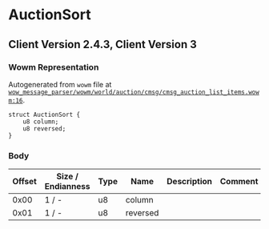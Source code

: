 # AuctionSort

## Client Version 2.4.3, Client Version 3

### Wowm Representation

Autogenerated from `wowm` file at [`wow_message_parser/wowm/world/auction/cmsg/cmsg_auction_list_items.wowm:16`](https://github.com/gtker/wow_messages/tree/main/wow_message_parser/wowm/world/auction/cmsg/cmsg_auction_list_items.wowm#L16).
```rust,ignore
struct AuctionSort {
    u8 column;
    u8 reversed;
}
```
### Body

| Offset | Size / Endianness | Type | Name | Description | Comment |
| ------ | ----------------- | ---- | ---- | ----------- | ------- |
| 0x00 | 1 / - | u8 | column |  |  |
| 0x01 | 1 / - | u8 | reversed |  |  |

